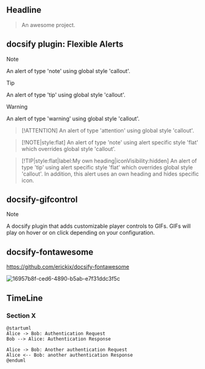 ## Headline 

> An awesome project.

## docsify plugin: Flexible Alerts
> [!NOTE]
> An alert of type 'note' using global style 'callout'.

> [!TIP]
> An alert of type 'tip' using global style 'callout'.

> [!WARNING]
> An alert of type 'warning' using global style 'callout'.

> [!ATTENTION]
> An alert of type 'attention' using global style 'callout'.

> [!NOTE|style:flat]
> An alert of type 'note' using alert specific style 'flat' which overrides global style 'callout'.

> [!TIP|style:flat|label:My own heading|iconVisibility:hidden]
> An alert of type 'tip' using alert specific style 'flat' which overrides global style 'callout'.
> In addition, this alert uses an own heading and hides specific icon.

## docsify-gifcontrol
> [!NOTE]
> A docsify plugin that adds customizable player controls to GIFs. GIFs will play on hover or on click depending on your configuration.

## docsify-fontawesome
https://github.com/erickjx/docsify-fontawesome

![16957b8f-ced6-4890-b5ab-e7f31ddc3f5c](https://gitee.com/xiaoseame/PictureBed/raw/master/LR-Notes/16957b8f-ced6-4890-b5ab-e7f31ddc3f5c.jpg)




## TimeLine
### Section X
```plantuml
@startuml
Alice -> Bob: Authentication Request
Bob --> Alice: Authentication Response

Alice -> Bob: Another authentication Request
Alice <-- Bob: another authentication Response
@enduml
```
